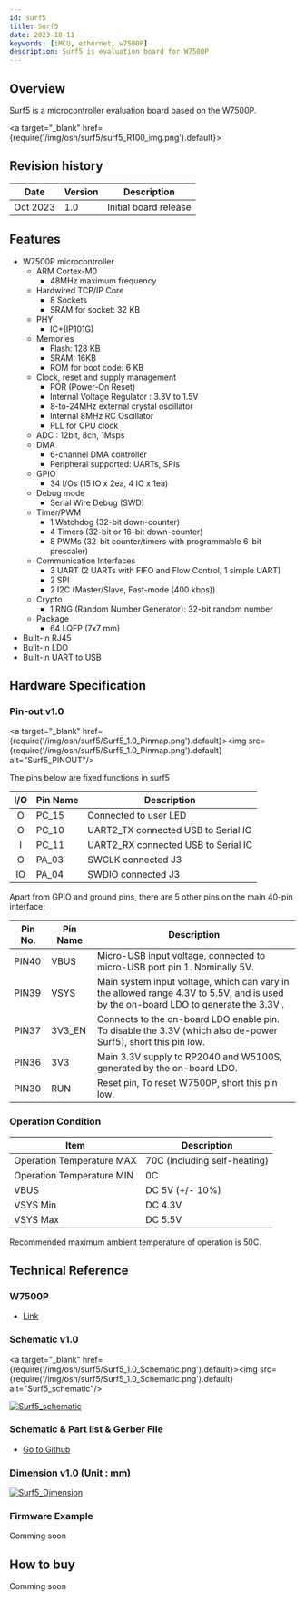 ```yaml
---
id: surf5
title: Surf5
date: 2023-10-11
keywords: [iMCU, ethernet, w7500P]
description: Surf5 is evaluation board for W7500P
---
```


## Overview

Surf5 is a microcontroller evaluation board based on the W7500P.

<a target="_blank" href={require('/img/osh/surf5/surf5_R100_img.png').default}>


## Revision history

| Date | Version | Description |
| ---- | ------- | ----------- |
| Oct 2023 | 1.0 | Initial board release |

## Features

- W7500P microcontroller
  * ARM Cortex-M0
    * 48MHz maximum frequency
  * Hardwired TCP/IP Core
     * 8 Sockets
     * SRAM for socket: 32 KB
  * PHY
      * IC+(IP101G)
  * Memories
    * Flash: 128 KB
    * SRAM: 16KB
    * ROM for boot code: 6 KB
  * Clock, reset and supply management
	  * POR (Power-On Reset)
	  * Internal Voltage Regulator : 3.3V to 1.5V
	  * 8-to-24MHz external crystal oscillator
	  * Internal 8MHz RC Oscillator
	  * PLL for CPU clock
  * ADC : 12bit, 8ch, 1Msps
  * DMA
      * 6-channel DMA controller
      * Peripheral supported: UARTs, SPIs
  * GPIO
      * 34 I/Os (15 IO x 2ea, 4 IO x 1ea)
  * Debug mode
      * Serial Wire Debug (SWD)
  * Timer/PWM
  	* 1 Watchdog (32-bit down-counter)
  	* 4 Timers (32-bit or 16-bit down-counter)
  	* 8 PWMs (32-bit counter/timers with programmable 6-bit prescaler)
  * Communication Interfaces
     * 3 UART (2 UARTs with FIFO and Flow Control, 1 simple UART)
     * 2 SPI
     * 2 I2C (Master/Slave, Fast-mode (400 kbps))
  * Crypto
     * 1 RNG (Random Number Generator): 32-bit random number
  * Package
      * 64 LQFP (7x7 mm)
- Built-in RJ45
- Built-in LDO
- Built-in UART to USB 

## Hardware Specification

### Pin-out v1.0


<a target="_blank" href={require('/img/osh/surf5/Surf5_1.0_Pinmap.png').default}><img src={require('/img/osh/surf5/Surf5_1.0_Pinmap.png').default} alt="Surf5_PINOUT"/></a>


The pins below are fixed functions in surf5

| I/O  | Pin Name | Description                                    |
| :--: | -------- | ---------------------------------------------- |
|  O   | PC_15    | Connected to user LED                          |
|  O   | PC_10    | UART2_TX connected USB to Serial IC            |
|  I   | PC_11    | UART2_RX connected USB to Serial IC            |
|  O   | PA_03    | SWCLK connected J3                             |
|  IO  | PA_04    | SWDIO connected J3                             |


Apart from GPIO and ground pins, there are 5 other pins on the main 40-pin interface:

| Pin No. | Pin Name | Description                                                  |
| ------- | -------- | ------------------------------------------------------------ |
| PIN40   | VBUS     | Micro-USB input voltage, connected to micro-USB port pin 1. Nominally 5V. |
| PIN39   | VSYS     | Main system input voltage, which can vary in the allowed range 4.3V to 5.5V, and is used by the on-board LDO to generate the 3.3V . |
| PIN37   | 3V3_EN   | Connects to the on-board LDO enable pin. To disable the 3.3V (which also de-power Surf5), short this pin low. |
| PIN36   | 3V3      | Main 3.3V supply to RP2040  and W5100S, generated by the on-board LDO. |
| PIN30   | RUN      | Reset pin, To reset W7500P, short this pin low.      |



### Operation Condition

| Item                      | Description                  |
| ------------------------- | ---------------------------- |
| Operation Temperature MAX | 70C (including self-heating) |
| Operation Temperature MIN | 0C                         |
| VBUS                      | DC 5V (+/- 10%)              |
| VSYS Min                  | DC 4.3V                      |
| VSYS Max                  | DC 5.5V                      |

Recommended maximum ambient temperature of operation is 50C.

<!--
## Electrical Specification

### Power Consumption

TBA
-->

## Technical Reference

### W7500P 

- [Link](https://docs.wiznet.io/Product/iMCU/W7500P/overview)


### Schematic v1.0

<a target="_blank" href={require('/img/osh/surf5/Surf5_1.0_Schematic.png').default}><img src={require('/img/osh/surf5/Surf5_1.0_Schematic.png').default} alt="Surf5_schematic"/></a>


</summary>
<a target="_blank" href={require('/img/osh/surf5/Surf5_1.0_Schematic.png').default}><img src={require('/img/osh/surf5/Surf5_1.0_Schematic.png').default} alt="Surf5_schematic"/></a>
</details>

### Schematic & Part list & Gerber File

- [Go to Github](https://github.com/Wiznet/Hardware-Files-of-WIZnet/tree/master/01_iMCU/W7500P/Surf5/Schematic)

### Dimension v1.0 (Unit : mm)

</summary>
<a target="_blank" href={require('/img/osh/surf5/Dimension.png').default}><img src={require('/img/osh/surf5/Dimension.png').default} alt="Surf5_Dimension"/></a>
</details>

### Firmware Example

Comming soon

<!--

Please refer to below links to find firmware example.

- C/C++
  - [Ethernet Examples](https://github.com/Wiznet/RP2040-HAT-C)
  - [LwIP Examples](https://github.com/Wiznet/RP2040-HAT-LWIP-C)
  - [FreeRTOS Examples](https://github.com/Wiznet/RP2040-HAT-FREERTOS-C)
  
  -->


## How to buy

Comming soon

<!--
[![WIZnetUS Online Shop, USA](/img/products/w5100s-evb-pico/icons/dollar.png)](https://eshop.wiznet.io/shop/module/w5100s-evb-pico/)
[![WIZnetKorea Online Shop, Korea](/img/products/w5100s-evb-pico/icons/won.png)](http://wiznetshop.io/product/detail.html?product_no=1049&cate_no=54&display_group=1)

-->